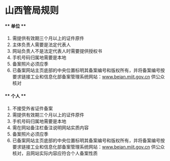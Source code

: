 

# 山西管局规则

<!-- tabs:start -->

#### ** 单位 **

1. 需提供有效期三个月以上的证件原件                                                                                                             
2. 主体负责人需要是法定代表人                                                                                                                                               
3. 网站负责人不是法定代表人时需要提供授权书                                                                                                                                                                                                                                        
4. 手机号码归属地需要是本地                                                                                                                                    
5. 备案照片必须应季
6. 已备案网站主页底部的中央位置标明其备案编号和版权所有，并将备案编号按要求链接工业和信息化部备案管理系统网站：www.beian.miit.gov.cn 供公众核对  

#### ** 个人 **

1. 不接受外省证件备案                                                                                                                  
2. 需提供有效期三个月以上的证件原件                                                                                                                        
3. 手机号码归属地需要是本地                                                                                                           
4. 需在网站备注栏备注说明网站实质内容                                                                                    
5. 备案照片必须应季                                                                                             
6. 已备案网站主页底部的中央位置标明其备案编号和版权所有，并将备案编号按要求链接工业和信息化部备案管理系统网站：www.beian.miit.gov.cn 供公众核对，且网站实际内容应符合个人备案性质 

